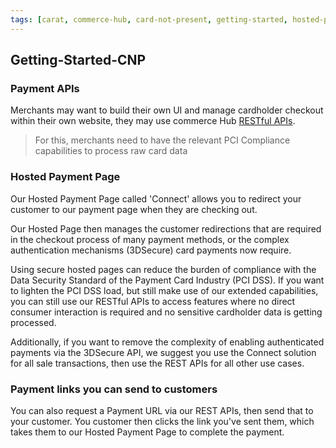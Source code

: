 ```yaml
---
tags: [carat, commerce-hub, card-not-present, getting-started, hosted-payment-page]
---
```


## Getting-Started-CNP

### Payment APIs

Merchants may want to build their own UI and manage cardholder checkout within their own website, they may use commerce Hub [RESTful APIs](https://docs.firstdata.com/org/Commerce-Hub/docs/api).

<!-- theme: warning -->
>
> For this, merchants need to have the relevant PCI Compliance capabilities to process raw card data

### Hosted Payment Page
Our Hosted Payment Page called 'Connect' allows you to redirect your customer to our payment page when they are checking out.

Our Hosted Page then manages the customer redirections that are required in the checkout process of many payment methods, or the complex authentication mechanisms (3DSecure) card payments now require.

Using secure hosted pages can reduce the burden of compliance with the Data Security Standard of the Payment Card Industry (PCI DSS). If you want to lighten the PCI DSS load, but still make use of our extended capabilities, you can still use our RESTful APIs to access features where no direct consumer interaction is required and no sensitive cardholder data is getting processed.

Additionally, if you want to remove the complexity of enabling authenticated payments via the 3DSecure API, we suggest you use the Connect solution for all sale transactions, then use the REST APIs for all other use cases.

### Payment links you can send to customers
You can also request a Payment URL via our REST APIs, then send that to your customer. You customer then clicks the link you've sent them, which takes them to our Hosted Payment Page to complete the payment.